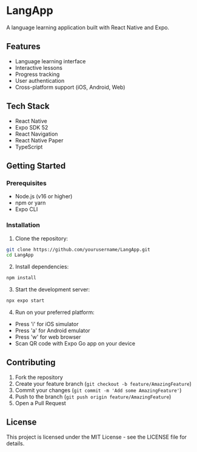 # LangApp

A language learning application built with React Native and Expo.

## Features

- Language learning interface
- Interactive lessons
- Progress tracking
- User authentication
- Cross-platform support (iOS, Android, Web)

## Tech Stack

- React Native
- Expo SDK 52
- React Navigation
- React Native Paper
- TypeScript

## Getting Started

### Prerequisites

- Node.js (v16 or higher)
- npm or yarn
- Expo CLI

### Installation

1. Clone the repository:
```bash
git clone https://github.com/yourusername/LangApp.git
cd LangApp
```

2. Install dependencies:
```bash
npm install
```

3. Start the development server:
```bash
npx expo start
```

4. Run on your preferred platform:
- Press 'i' for iOS simulator
- Press 'a' for Android emulator
- Press 'w' for web browser
- Scan QR code with Expo Go app on your device

## Contributing

1. Fork the repository
2. Create your feature branch (`git checkout -b feature/AmazingFeature`)
3. Commit your changes (`git commit -m 'Add some AmazingFeature'`)
4. Push to the branch (`git push origin feature/AmazingFeature`)
5. Open a Pull Request

## License

This project is licensed under the MIT License - see the LICENSE file for details.
